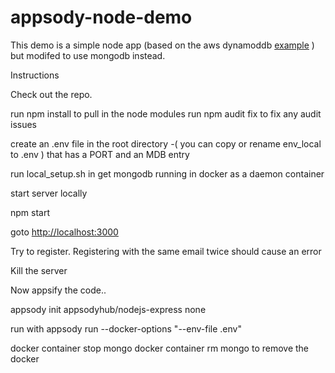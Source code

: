 # appsody-node-demo
This demo is a simple node app (based on the aws dynamoddb [example]( https://docs.aws.amazon.com/elasticbeanstalk/latest/dg/nodejs-dynamodb-tutorial.html) )
but modifed to use mongodb instead.

Instructions

Check out the repo.

run npm install to pull in the node modules
run npm audit fix  to fix any audit issues

create an .env file in the root directory -( you can copy or rename env_local to .env ) that has a PORT and an MDB entry

run local_setup.sh in get mongodb running in docker as a daemon container

start server locally

npm start

goto [http://localhost:3000]()

Try to register.
Registering with the same email twice should cause an error

Kill the server

Now appsify the code..

appsody init appsodyhub/nodejs-express none

run with appsody run --docker-options "--env-file .env"

docker container stop mongo
docker container rm mongo to remove the docker
